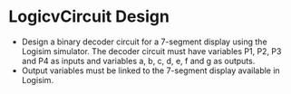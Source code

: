 # LogicvCircuit Design

- Design a binary decoder circuit for a 7-segment display using the Logisim simulator. The decoder circuit must have variables P1, P2, P3 and P4 as inputs and variables a, b, c, d, e, f and g as outputs.
- Output variables must be linked to the 7-segment display available in Logisim.
